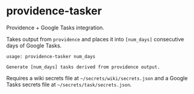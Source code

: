 # providence-tasker

Providence + Google Tasks integration.

Takes output from `providence` and places it into `[num_days]` consecutive days of Google Tasks.

```
usage: providence-tasker num_days

Generate [num_days] tasks derived from providence output.

```

Requires a wiki secrets file at `~/secrets/wiki/secrets.json` and a Google Tasks secrets file
at `~/secrets/task/secrets.json`.


